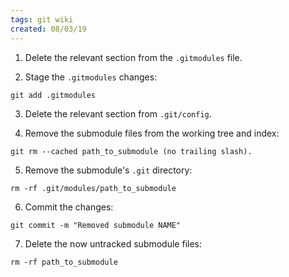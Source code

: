 ```yaml
---
tags: git wiki
created: 08/03/19
---
```

1) Delete the relevant section from the `.gitmodules` file.

2) Stage the `.gitmodules` changes:

```
git add .gitmodules
```

3) Delete the relevant section from `.git/config`.

4) Remove the submodule files from the working tree and index:

```
git rm --cached path_to_submodule (no trailing slash).
```

5) Remove the submodule's `.git` directory:

```
rm -rf .git/modules/path_to_submodule
```

6) Commit the changes:

```
git commit -m "Removed submodule NAME"
```

7) Delete the now untracked submodule files:

```
rm -rf path_to_submodule
```
